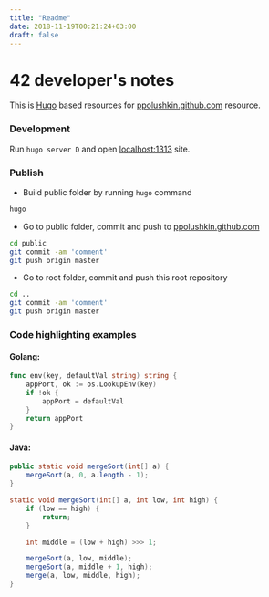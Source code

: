 ```yaml
---
title: "Readme"
date: 2018-11-19T00:21:24+03:00
draft: false
---
```

# 42 developer's notes
This is [Hugo](https://gohugo.io/documentation/) based resources for [ppolushkin.github.com](http://ppolushkin.github.com)
resource.

### Development
Run ```hugo server D```
and open [localhost:1313](http://localhost:1313) site.

### Publish
- Build public folder by running ``hugo`` command

```bash
hugo
```
- Go to public folder, commit and push to [ppolushkin.github.com](http://ppolushkin.github.com)

```bash
cd public
git commit -am 'comment'
git push origin master
```
- Go to root folder, commit and push this root repository

```bash
cd ..
git commit -am 'comment'
git push origin master
```

### Code highlighting examples

#### Golang:

```go
func env(key, defaultVal string) string {
	appPort, ok := os.LookupEnv(key)
	if !ok {
		appPort = defaultVal
	}
	return appPort
}
```
#### Java:
```java
public static void mergeSort(int[] a) {
    mergeSort(a, 0, a.length - 1);
}

static void mergeSort(int[] a, int low, int high) {
    if (low == high) {
        return;
    }

    int middle = (low + high) >>> 1;

    mergeSort(a, low, middle);
    mergeSort(a, middle + 1, high);
    merge(a, low, middle, high);
}
```
